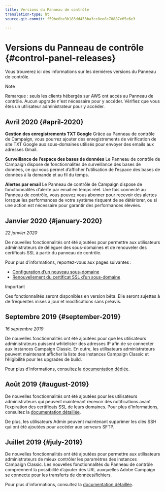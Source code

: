 ```yaml
---
title: Versions du Panneau de contrôle
translation-type: ht
source-git-commit: f59be0be3b183dd453ba3cc8ee8c70887e65e6e3

---
```



# Versions du Panneau de contrôle {#control-panel-releases}

Vous trouverez ici des informations sur les dernières versions du Panneau de contrôle.

>[!NOTE]
>
>Remarque : seuls les clients hébergés sur AWS ont accès au Panneau de contrôle. Aucun upgrade n&#39;est nécessaire pour y accéder. Vérifiez que vous êtes un utilisateur administrateur pour y accéder.

## Avril 2020 {#april-2020}

**Gestion des enregistrements TXT Google**
Grâce au Panneau de contrôle de Campaign, vous pourrez ajouter des enregistrements de vérification de site TXT Google aux sous-domaines utilisés pour envoyer des emails aux adresses Gmail.

**Surveillance de l’espace des bases de données**
Le Panneau de contrôle de Campaign dispose de fonctionnalités de surveillance des bases de données, ce qui vous permet d’afficher l’utilisation de l’espace des bases de données à la demande et au fil du temps.

**Alertes par email**
Le Panneau de contrôle de Campaign dispose de fonctionnalités d’alerte par email en temps réel. Une fois connecté au Panneau de contrôle, vous pouvez vous abonner pour recevoir des alertes lorsque les performances de votre système risquent de se détériorer, ou si une action est nécessaire pour garantir des performances élevées.

## Janvier 2020 {#january-2020}

*22 janvier 2020*

De nouvelles fonctionnalités ont été ajoutées pour permettre aux utilisateurs administrateurs de déléguer des sous-domaines et de renouveler des certificats SSL à partir du panneau de contrôle.

Pour plus d’informations, reportez-vous aux pages suivantes :
* [Configuration d’un nouveau sous-domaine](subdomains-certificates/using/setting-up-new-subdomain.md)
* [Renouvellement du certificat SSL d’un sous-domaine](subdomains-certificates/using/renewing-subdomain-certificate.md)

>[!IMPORTANT]
>
>Ces fonctionnalités seront disponibles en version bêta. Elle seront sujettes à de fréquentes mises à jour et modifications sans préavis.

## Septembre 2019 {#september-2019}

*16 septembre 2019*

De nouvelles fonctionnalités ont été ajoutées pour que les utilisateurs administrateurs puissent whitelister des adresses IP afin de se connecter aux instances Campaign Classic.
En outre, les utilisateurs administrateurs peuvent maintenant afficher la liste des instances Campaign Classic et l’éligibilité pour les upgrades de build.

Pour plus d’informations, consultez la [documentation dédiée](instances-settings/using/ip-whitelisting-instance-access.md).

## Août 2019 {#august-2019}

De nouvelles fonctionnalités ont été ajoutées pour les utilisateurs administrateurs qui peuvent maintenant recevoir des notifications avant l’expiration des certificats SSL de leurs domaines. Pour plus d&#39;informations, consultez la [documentation détaillée](subdomains-certificates/using/monitoring-ssl-certificates.md).

De plus, les utilisateurs Admin peuvent maintenant supprimer les clés SSH qui ont été ajoutées pour accéder aux serveurs SFTP.

## Juillet 2019 {#july-2019}

De nouvelles fonctionnalités ont été ajoutées pour permettre aux utilisateurs administrateurs de mieux contrôler les paramètres des instances Campaign Classic. Les nouvelles fonctionnalités du Panneau de contrôle comprennent la possibilité d’ajouter des URL auxquelles Adobe Campaign se connecte pour les transferts de données/fichiers.

Pour plus d&#39;informations, consultez la [documentation détaillée](instances-settings/using/url-permissions.md).

